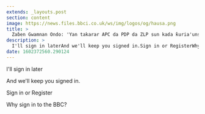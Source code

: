 ```yaml
--- 
extends: _layouts.post 
section: content 
image: https://news.files.bbci.co.uk/ws/img/logos/og/hausa.png 
title: > 
  Zaɓen Gwamnan Ondo: 'Yan takarar APC da PDP da ZLP sun kaɗa ƙuria'unsu 
description: > 
  I'll sign in laterAnd we'll keep you signed in.Sign in or RegisterWhy sign in to the BBC? 
date: 1602372560.290124 
--- 
```

I'll sign in later

And we'll keep you signed in.

Sign in or Register

Why sign in to the BBC?